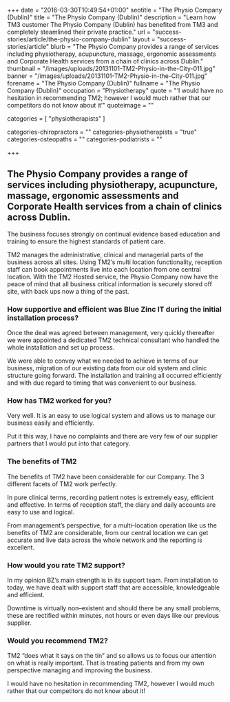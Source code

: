 +++
date = "2016-03-30T10:49:54+01:00"
seotitle = "The Physio Company (Dublin)"
title = "The Physio Company (Dublin)"
description = "Learn how TM3 customer The Physio Company (Dublin) has benefited from TM3 and completely steamlined their private practice."
url = "success-stories/article/the-physio-company-dublin"
layout = "success-stories/article"
blurb = "The Physio Company provides a range of services including physiotherapy, acupuncture, massage, ergonomic assessments and Corporate Health services from a chain of clinics across Dublin."
thumbnail = "/images/uploads/20131101-TM2-Physio-in-the-City-011.jpg"
banner = "/images/uploads/20131101-TM2-Physio-in-the-City-011.jpg"
forename = "The Physio Company (Dublin)"
fullname = "The Physio Company (Dublin)"
occupation = "Physiotherapy"
quote = "‘I would have no hesitation in recommending TM2; however I would much rather that our competitors do not know about it’"
quoteimage = ""

categories = [ "physiotherapists" ]

categories-chiropractors = ""
categories-physiotherapists = "true"
categories-osteopaths = ""
categories-podiatrists = ""

+++

<h2>The Physio Company provides a range of services including physiotherapy, acupuncture, massage, ergonomic assessments and Corporate Health services from a chain of clinics across Dublin. </h2>

The business focuses strongly on continual evidence based education and training to ensure the highest standards of patient care.

TM2 manages the administrative, clinical and managerial parts of the business across all sites. Using TM2′s multi location functionality, reception staff can book appointments live into each location from one central location. With the TM2 Hosted service, the Physio Company now have the peace of mind that all business critical information is securely stored off site, with back ups now a thing of the past.


<h3>How supportive and efficient was Blue Zinc IT during the initial installation process?</h3>

Once the deal was agreed between management, very quickly thereafter we were appointed a dedicated TM2 technical consultant who handled the whole installation and set up process.

We were able to convey what we needed to achieve in terms of our business, migration of our existing data from our old system and clinic structure going forward. The installation and training all occurred efficiently and with due regard to timing that was convenient to our business.

<h3>How has TM2 worked for you?</h3>

Very well. It is an easy to use logical system and allows us to manage our business easily and efficiently.

Put it this way, I have no complaints and there are very few of our supplier partners that I would put into that category.

<h3>The benefits of TM2</h3>

The benefits of TM2 have been considerable for our Company. The 3 different facets of TM2 work perfectly.

In pure clinical terms, recording patient notes is extremely easy, efficient and effective. In terms of reception staff, the diary and daily accounts are easy to use and logical.

From management’s perspective, for a multi–location operation like us the benefits of TM2 are considerable, from our central location we can get accurate and live data across the whole network and the reporting is excellent.

<h3>How would you rate TM2 support?</h3>

In my opinion BZ’s main strength is in its support team. From installation to today, we have dealt with support staff that are accessible, knowledgeable and efficient.

Downtime is virtually non–existent and should there be any small problems, these are rectified within minutes, not hours or even days like our previous supplier.

<h3>Would you recommend TM2?</h3>

TM2 “does what it says on the tin” and so allows us to focus our attention on what is really important. That is treating patients and from my own perspective managing and improving the business.

I would have no hesitation in recommending TM2, however I would much rather that our competitors do not know about it!
